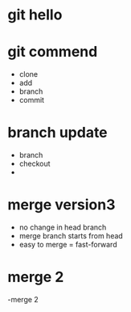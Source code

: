 # git hello

# git commend
- clone
- add
- branch
- commit

# branch update
- branch
- checkout
- 

# merge version3
- no change in head branch
- merge branch starts from head
- easy to merge = fast-forward

# merge 2
-merge 2